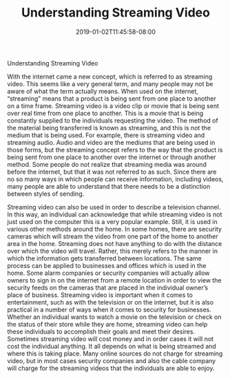 ﻿---
title: "Understanding Streaming Video"
date: 2019-01-02T11:45:58-08:00
description: "video streaming Tips for Web Success"
featured_image: "/images/video streaming.jpg"
tags: ["video streaming"]
---

Understanding Streaming Video

With the internet came a new concept, which is referred to as streaming video.  This seems like a very general term, and many people may not be aware of what the term actually means.  When used on the internet, “streaming” means that a product is being sent from one place to another on a time frame.  Streaming video is a video clip or movie that is being sent over real time from one place to another.  This is a movie that is being constantly supplied to the individuals requesting the video.  The method of the material being transferred is known as streaming, and this is not the medium that is being used.  For example, there is streaming video and streaming audio.  Audio and video are the mediums that are being used in those forms, but the streaming concept refers to the way that the product is being sent from one place to another over the internet or through another method.  Some people do not realize that streaming media was around before the internet, but that it was not referred to as such.  Since there are no so many ways in which people can receive information, including videos, many people are able to understand that there needs to be a distinction between styles of sending.

Streaming video can also be used in order to describe a television channel.  In this way, an individual can acknowledge that while streaming video is not just used on the computer this is a very popular example.  Still, it is used in various other methods around the home.  In some homes, there are security cameras which will stream the video from one part of the home to another area in the home.  Streaming does not have anything to do with the distance over which the video will travel.  Rather, this merely refers to the manner in which the information gets transferred between locations.  The same process can be applied to businesses and offices which is used in the home.  Some alarm companies or security companies will actually allow owners to sign in on the internet from a remote location in order to view the security feeds on the cameras that are placed in the individual owner’s place of business.  Streaming video is important when it comes to entertainment, such as with the television or on the internet, but it is also practical in a number of ways when it comes to security for businesses.  Whether an individual wants to watch a movie on the television or check on the status of their store while they are home, streaming video can help these individuals to accomplish their goals and meet their desires.  Sometimes streaming video will cost money and in order cases it will not cost the individual anything.  It all depends on what is being streamed and where this is taking place.  Many online sources do not charge for streaming video, but in most cases security companies and also the cable company will charge for the streaming videos that the individuals are able to enjoy.

